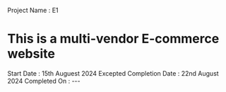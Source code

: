 Project Name : E1
# This is a multi-vendor E-commerce website



Start Date : 15th Auguest 2024
Excepted Completion Date : 22nd August 2024
Completed On : --- 

